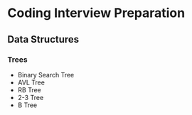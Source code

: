 # Coding Interview Preparation

## Data Structures

### Trees

- Binary Search Tree
- AVL Tree
- RB Tree
- 2-3 Tree
- B Tree